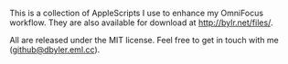 This is a collection of AppleScripts I use to enhance my OmniFocus workflow. They are also available for download at http://bylr.net/files/.

All are released under the MIT license. Feel free to get in touch with me (github@dbyler.eml.cc).